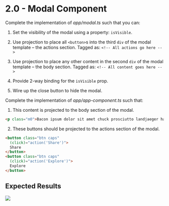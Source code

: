 # 2.0 - Modal Component

Complete the implementation of _*app/modal.ts*_ such that you can:

1. Set the visibility of the modal using a property: `isVisible`.

2. Use projection to place all `<button>`s into the third `div` of the modal template – the actions section. Tagged as: `<!-- All actions go here -->`

3. Use projection to place any other content in the second `div` of the modal template – the body section. Tagged as: `<!-- All content goes here -->`

4. Provide 2-way binding for the `isVisible` prop.

5. Wire up the close button to hide the modal.


Complete the implementation of  _*app/app-component.ts*_ such that:

1. This content is projected to the body section of the modal.
  ```html
  <p class="m0">Bacon ipsum dolor sit amet chuck prosciutto landjaeger ham hock filet mignon shoulder hamburger pig venison. Ham bacon corned beef, sausage kielbasa flank tongue pig drumstick capicola swine short loin ham hock kevin. Bacon t-bone hamburger turkey capicola rump short loin.</p>
  ```

2. These buttons should be projected to the actions section of the modal.

  ```html
  <button class="btn caps"
    (click)="action('Share')">
    Share
  </button>
  <button class="btn caps"
    (click)="action('Explore')">
    Explore
  </button>
  ```

## Expected Results

![](/exercises/components/2.0-Modal/modal.gif)

